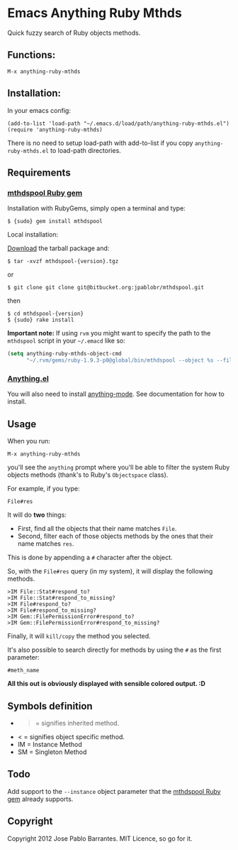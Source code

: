 Emacs Anything Ruby Mthds
=========================

Quick fuzzy search of Ruby objects methods.

## Functions:

```
M-x anything-ruby-mthds
```

## Installation:

In your emacs config:

```
(add-to-list 'load-path "~/.emacs.d/load/path/anything-ruby-mthds.el")
(require 'anything-ruby-mthds)
```

There is no need to setup load-path with add-to-list if you copy
`anything-ruby-mthds.el` to load-path directories.

## Requirements

### [mthdspool Ruby gem](https://bitbucket.org/jpablobr/mthdspool)

Installation with RubyGems, simply open a terminal and type:

    $ {sudo} gem install mthdspool

Local installation:

[Download](https://bitbucket.org/jpablobr/mthdspool/downloads) the tarball package and:

    $ tar -xvzf mthdspool-{version}.tgz

or

    $ git clone git clone git@bitbucket.org:jpablobr/mthdspool.git

then 

    $ cd mthdspool-{version}
    $ {sudo} rake install

__Important note:__ If using `rvm` you might want to specify the path
to the `mthdspool` script in your `~/.emacd` like so:

```lisp
(setq anything-ruby-mthds-object-cmd
      "~/.rvm/gems/ruby-1.9.3-p0@global/bin/mthdspool --object %s --filter %s")
```

### [Anything.el](http://www.emacswiki.org/emacs/Anything)
You will also need to install
[anything-mode](http://www.emacswiki.org/emacs/Anything). See
documentation for how to install.


## Usage

When you run:

    M-x anything-ruby-mthds

you'll see the `anything` prompt where you'll be able to filter the
system Ruby objects methods (thank's to Ruby's `Objectspace` class). 

For example, if you type:

    File#res
    
It will do __two__ things: 

* First, find all the objects that their name matches `File`.
* Second, filter each of those objects methods by the ones that their name matches `res`.

This is done by appending a `#` character after the object.

So, with the `File#res` query (in my system), it will display the
following methods.

    >IM File::Stat#respond_to?
    >IM File::Stat#respond_to_missing?
    >IM File#respond_to?
    >IM File#respond_to_missing?
    >IM Gem::FilePermissionError#respond_to?
    >IM Gem::FilePermissionError#respond_to_missing?

Finally, it will `kill/copy` the method you selected.

It's also possible to search directly for methods by using the `#` as
the first parameter:

    #meth_name
 
 __All this out is obviously displayed with sensible colored output. :D__
 
## Symbols definition

* >  = signifies inherited method.
* <  = signifies object specific method.
* IM = Instance Method
* SM = Singleton Method

## Todo

Add support to the `--instance` object parameter that the [mthdspool Ruby gem](https://bitbucket.org/jpablobr/mthdspool) already supports.

## Copyright

Copyright 2012 Jose Pablo Barrantes. MIT Licence, so go for it.
